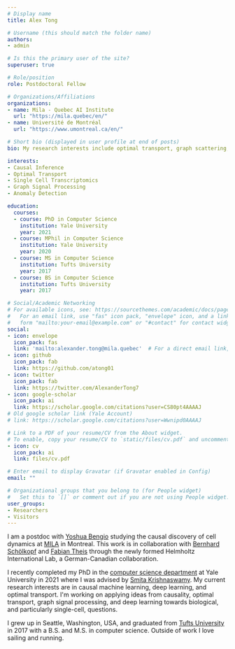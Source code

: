 ```yaml
---
# Display name
title: Alex Tong

# Username (this should match the folder name)
authors:
- admin

# Is this the primary user of the site?
superuser: true

# Role/position
role: Postdoctoral Fellow

# Organizations/Affiliations
organizations:
- name: Mila - Quebec AI Institute
  url: "https://mila.quebec/en/"
- name: Université de Montréal
  url: "https://www.umontreal.ca/en/"

# Short bio (displayed in user profile at end of posts)
bio: My research interests include optimal transport, graph scattering, and normalizing flows.

interests:
- Causal Inference
- Optimal Transport
- Single Cell Transcriptomics
- Graph Signal Processing
- Anomaly Detection

education:
  courses:
  - course: PhD in Computer Science
    institution: Yale University
    year: 2021
  - course: MPhil in Computer Science
    institution: Yale University
    year: 2020
  - course: MS in Computer Science
    institution: Tufts University
    year: 2017
  - course: BS in Computer Science
    institution: Tufts University
    year: 2017

# Social/Academic Networking
# For available icons, see: https://sourcethemes.com/academic/docs/page-builder/#icons
#   For an email link, use "fas" icon pack, "envelope" icon, and a link in the
#   form "mailto:your-email@example.com" or "#contact" for contact widget.
social:
- icon: envelope
  icon_pack: fas
  link: 'mailto:alexander.tong@mila.quebec'  # For a direct email link, use "mailto:test@example.org".
- icon: github
  icon_pack: fab
  link: https://github.com/atong01
- icon: twitter
  icon_pack: fab
  link: https://twitter.com/AlexanderTong7
- icon: google-scholar
  icon_pack: ai
  link: https://scholar.google.com/citations?user=CS80pt4AAAAJ
# Old google scholar link (Yale Account)
# link: https://scholar.google.com/citations?user=Wwnipd0AAAAJ

# Link to a PDF of your resume/CV from the About widget.
# To enable, copy your resume/CV to `static/files/cv.pdf` and uncomment the lines below.
- icon: cv
  icon_pack: ai
  link: files/cv.pdf

# Enter email to display Gravatar (if Gravatar enabled in Config)
email: ""

# Organizational groups that you belong to (for People widget)
#   Set this to `[]` or comment out if you are not using People widget.
user_groups:
- Researchers
- Visitors
---
```


I am a postdoc with [Yoshua Bengio](https://https://yoshuabengio.org) studying the causal discovery of cell dynamics at [MILA](https://mila.quebec/en/) in Montreal. This work is in collaboration with [Bernhard Schölkopf](https://www.is.mpg.de/~bs) and [Fabian Theis](https://www.helmholtz-muenchen.de/icb/institute/staff/staff/ma/2494/index.html) through the newly formed Helmholtz International Lab, a German-Canadian collaboration.

I recently completed my PhD in the [computer science department](https://cpsc.yale.edu) at Yale University in 2021 where I was advised by [Smita Krishnaswamy](https://www.krishnaswamylab.org).
My current research interests are in causal machine learning, deep learning, and optimal transport. 
I'm working on applying ideas from causality, optimal transport, graph signal processing, and deep learning towards biological, and particularly single-cell, questions. 

I grew up in Seattle, Washington, USA, and graduated from [Tufts University](https://www.tufts.edu) in 2017 with a B.S. and M.S. in computer science. Outside of work I love sailing and running.

